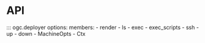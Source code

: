 # API

::: ogc.deployer
    options:
        members:
            - render
            - ls
            - exec
            - exec_scripts
            - ssh
            - up
            - down
            - MachineOpts
            - Ctx